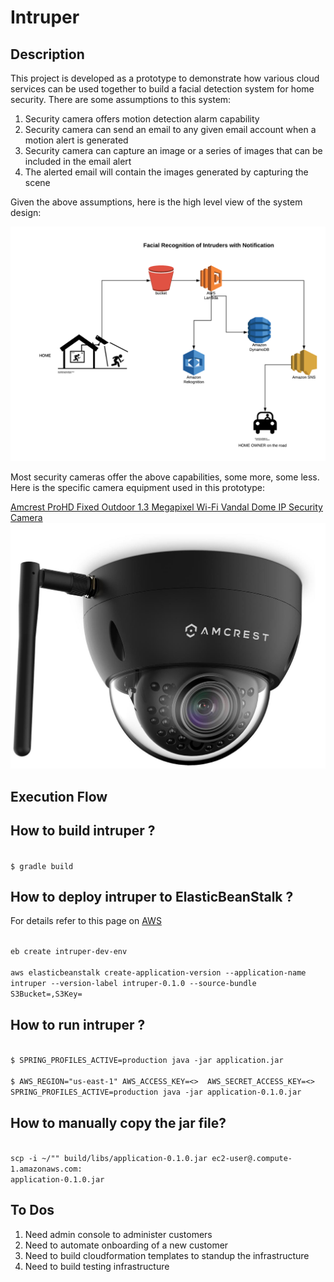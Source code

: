 Intruper
=======

Description
-----------

This project is developed as a prototype to demonstrate how various cloud services can be used together to build a facial detection system for home security. There are some assumptions to this system: 

1. Security camera offers motion detection alarm capability
2. Security camera can send an email to any given email account when a motion alert is generated
3. Security camera can capture an image or a series of images that can be included in the email alert
4. The alerted email will contain the images generated by capturing the scene

Given the above assumptions, here is the high level view of the system design:

![High Level](resources/HighLevel.png)

Most security cameras offer the above capabilities, some more, some less. Here is the specific camera equipment used in this prototype:

[Amcrest ProHD Fixed Outdoor 1.3 Megapixel Wi-Fi Vandal Dome IP Security Camera]("https://www.amazon.com/gp/offer-listing/B0779JKZJD/ref=as_li_tl?ie=UTF8&camp=1789&creative=9325&creativeASIN=B0779JKZJD&linkCode=am2&tag=techwithjava-20&linkId=bed5afc4896955fce81a691bf385b309")
![](resources/amcrest_.jpg)


Execution Flow
--------------

How to build intruper ?
----------------------
<code>
$ gradle build
</code>

How to deploy intruper to ElasticBeanStalk ? 
-------------------------------------------
For details refer to this page on [AWS](https://docs.aws.amazon.com/elasticbeanstalk/latest/dg/eb-cli3.html)

<code>
eb create intruper-dev-env
</code>

<code>
aws elasticbeanstalk create-application-version --application-name intruper --version-label intruper-0.1.0 --source-bundle S3Bucket=<public bucket>,S3Key=<key>
</code>

How to run intruper ?
---------------------
<code>
$ SPRING_PROFILES_ACTIVE=production java -jar application.jar
</code>

<code>
$ AWS_REGION="us-east-1" AWS_ACCESS_KEY=<>  AWS_SECRET_ACCESS_KEY=<> SPRING_PROFILES_ACTIVE=production java -jar application-0.1.0.jar
</code>


How to manually copy the jar file?
----------------------------------
<code>
scp -i ~/"<pem>" build/libs/application-0.1.0.jar ec2-user@<ec2-address>.compute-1.amazonaws.com:
application-0.1.0.jar 
</code>

To Dos
------

1. Need admin console to administer customers
2. Need to automate onboarding of a new customer
3. Need to build cloudformation templates to standup the infrastructure
4. Need to build testing infrastructure

